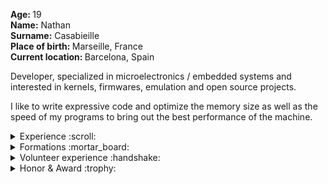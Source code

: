 <p>
  <strong>Age: </strong>19
  <br />
  <strong>Name:</strong> Nathan
  <br />
  <strong>Surname:</strong> Casabieille
  <br />
  <strong>Place of birth: </strong> Marseille, France</strong>
  <br />
  <strong>Current location: </strong> Barcelona, Spain
</p>

<p align="justified">Developer, specialized in microelectronics / embedded systems and interested in kernels, firmwares, emulation and open source projects.</p>
<p>I like to write expressive code and optimize the memory size as well as the speed of my programs to bring out the best performance of the machine.</p>

<details>
  <summary>Experience :scroll:</summary>
  <ul>
      <li>Serviligne Development - 6 months internship as an Embedded Software Engineer (2020) :fr:</li>
      <li>Cadence Design Systems - 1 month internship (2015) :fr:</li>
  </ul>
</details>

<details>
    <summary>Formations :mortar_board:</summary>
    <ul>
        <li>European Institute of Technology, Epitech Barcelona - Master's degree (2019/2024) :es:</li> 
        <li>Amiral de Grasse High School, Scientific Baccalaureate - Computer and digital sciences (2016/2019) :fr:</li>
    </ul>
</details>

<details>
    <summary>Volunteer experience :handshake:</summary>
    <ul>
        <li>President of Epitech Spain Innovation Lab</li>
        <li>Gnu Contributor</li>
    </ul>
</details>

<details>
    <summary>Honor & Award :trophy:</summary>
    <ul>
        <li>Berger-Levrault - City’ZEN Challenge, <strong>1st place</strong> (2020)</li>
    </ul>
</details>
